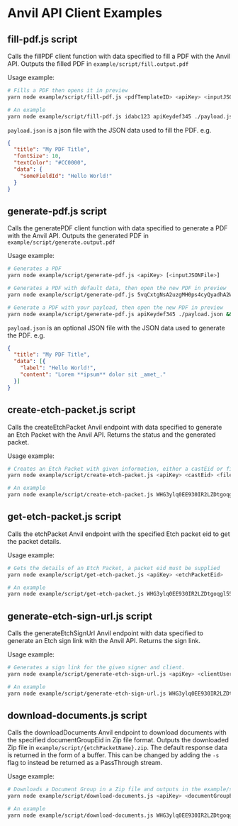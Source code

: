# Anvil API Client Examples

## fill-pdf.js script

Calls the fillPDF client function with data specified to fill a PDF with the Anvil API. Outputs the filled PDF in `example/script/fill.output.pdf`

Usage example:

```sh
# Fills a PDF then opens it in preview
yarn node example/script/fill-pdf.js <pdfTemplateID> <apiKey> <inputJSONFile>

# An example
yarn node example/script/fill-pdf.js idabc123 apiKeydef345 ./payload.json && open example/script/fill.output.pdf
```

`payload.json` is a json file with the JSON data used to fill the PDF. e.g.

```json
{
  "title": "My PDF Title",
  "fontSize": 10,
  "textColor": "#CC0000",
  "data": {
    "someFieldId": "Hello World!"
  }
}
```

## generate-pdf.js script

Calls the generatePDF client function with data specified to generate a PDF with the Anvil API. Outputs the generated PDF in `example/script/generate.output.pdf`

Usage example:

```sh
# Generates a PDF
yarn node example/script/generate-pdf.js <apiKey> [<inputJSONFile>]

# Generates a PDF with default data, then open the new PDF in preview
yarn node example/script/generate-pdf.js 5vqCxtgNsA2uzgMH0ps4cyQyadhA2Wdt && open example/script/generate.output.pdf

# Generate a PDF with your payload, then open the new PDF in preview
yarn node example/script/generate-pdf.js apiKeydef345 ./payload.json && open example/script/generate.output.pdf
```

`payload.json` is an optional JSON file with the JSON data used to generate the PDF. e.g.

```json
{
  "title": "My PDF Title",
  "data": [{
    "label": "Hello World!",
    "content": "Lorem **ipsum** dolor sit _amet_."
  }]
}
```

## create-etch-packet.js script

Calls the createEtchPacket Anvil endpoint with data specified to generate an Etch Packet with the Anvil API. Returns
the status and the generated packet.

Usage example:

```sh
# Creates an Etch Packet with given information, either a castEid or filename must be supplied
yarn node example/script/create-etch-packet.js <apiKey> <castEid> <filename>

# An example
yarn node example/script/create-etch-packet.js WHG3ylq0EE930IR2LZDtgoqgl55M3TwQ 99u7QvvHr8hDQ4BW9GYv ../../../simple-anvil-finovate-non-qualified.pdf
```

## get-etch-packet.js script

Calls the etchPacket Anvil endpoint with the specified Etch packet eid to get the packet details.

Usage example:

```sh
# Gets the details of an Etch Packet, a packet eid must be supplied
yarn node example/script/get-etch-packet.js <apiKey> <etchPacketEid>

# An example
yarn node example/script/get-etch-packet.js WHG3ylq0EE930IR2LZDtgoqgl55M3TwQ QJhbdpK75RHRQcgPz5Fc
```

## generate-etch-sign-url.js script

Calls the generateEtchSignUrl Anvil endpoint with data specified to generate an Etch sign link with the Anvil API. Returns the sign link.

Usage example:

```sh
# Generates a sign link for the given signer and client.
yarn node example/script/generate-etch-sign-url.js <apiKey> <clientUserId> <signerEid>

# An example
yarn node example/script/generate-etch-sign-url.js WHG3ylq0EE930IR2LZDtgoqgl55M3TwQ eBim2Vsv2GqCTJxpjTru ZTlbNhxP2lGkNFsNzcus
```

## download-documents.js script

Calls the downloadDocuments Anvil endpoint to download documents with the specified documentGroupEid in Zip file format. Outputs the downloaded Zip file in `example/script/{etchPacketName}.zip`. The default response data is returned in the form of a buffer. This can be changed by adding the `-s` flag to instead be returned as a PassThrough stream.

Usage example:

```sh
# Downloads a Document Group in a Zip file and outputs in the example/script folder
yarn node example/script/download-documents.js <apiKey> <documentGroupEid>

# An example
yarn node example/script/download-documents.js WHG3ylq0EE930IR2LZDtgoqgl55M3TwQ uQiXw4P4DTmXV1eNDmzH
```
